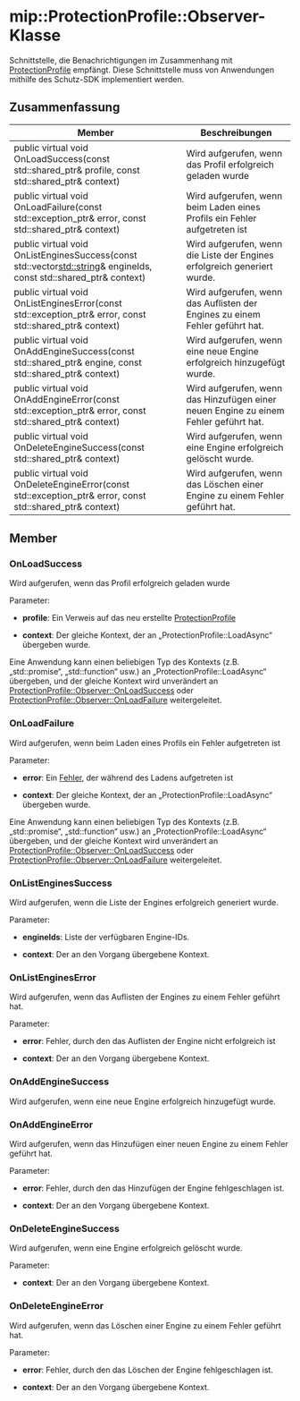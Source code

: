 # <a name="class-mipprotectionprofileobserver"></a>mip::ProtectionProfile::Observer-Klasse 
Schnittstelle, die Benachrichtigungen im Zusammenhang mit [ProtectionProfile](class_mip_protectionprofile.md) empfängt.
Diese Schnittstelle muss von Anwendungen mithilfe des Schutz-SDK implementiert werden.
  
## <a name="summary"></a>Zusammenfassung
 Member                        | Beschreibungen                                
--------------------------------|---------------------------------------------
public virtual void OnLoadSuccess(const std::shared_ptr<ProtectionProfile>& profile, const std::shared_ptr<void>& context)  |  Wird aufgerufen, wenn das Profil erfolgreich geladen wurde
public virtual void OnLoadFailure(const std::exception_ptr& error, const std::shared_ptr<void>& context)  |  Wird aufgerufen, wenn beim Laden eines Profils ein Fehler aufgetreten ist
public virtual void OnListEnginesSuccess(const std::vector<std::string>& engineIds, const std::shared_ptr<void>& context)  |  Wird aufgerufen, wenn die Liste der Engines erfolgreich generiert wurde.
public virtual void OnListEnginesError(const std::exception_ptr& error, const std::shared_ptr<void>& context)  |  Wird aufgerufen, wenn das Auflisten der Engines zu einem Fehler geführt hat.
public virtual void OnAddEngineSuccess(const std::shared_ptr<ProtectionEngine>& engine, const std::shared_ptr<void>& context)  |  Wird aufgerufen, wenn eine neue Engine erfolgreich hinzugefügt wurde.
public virtual void OnAddEngineError(const std::exception_ptr& error, const std::shared_ptr<void>& context)  |  Wird aufgerufen, wenn das Hinzufügen einer neuen Engine zu einem Fehler geführt hat.
public virtual void OnDeleteEngineSuccess(const std::shared_ptr<void>& context)  |  Wird aufgerufen, wenn eine Engine erfolgreich gelöscht wurde.
public virtual void OnDeleteEngineError(const std::exception_ptr& error, const std::shared_ptr<void>& context)  |  Wird aufgerufen, wenn das Löschen einer Engine zu einem Fehler geführt hat.
  
## <a name="members"></a>Member
  
### <a name="onloadsuccess"></a>OnLoadSuccess
Wird aufgerufen, wenn das Profil erfolgreich geladen wurde

Parameter:  
* **profile**: Ein Verweis auf das neu erstellte [ProtectionProfile](class_mip_protectionprofile.md)


* **context**: Der gleiche Kontext, der an „ProtectionProfile::LoadAsync“ übergeben wurde.


Eine Anwendung kann einen beliebigen Typ des Kontexts (z.B. „std::promise“, „std::function“ usw.) an „ProtectionProfile::LoadAsync“ übergeben, und der gleiche Kontext wird unverändert an [ProtectionProfile::Observer::OnLoadSuccess](class_mip_protectionprofile_observer.md#onloadsuccess) oder [ProtectionProfile::Observer::OnLoadFailure](class_mip_protectionprofile_observer.md#onloadfailure) weitergeleitet.
  
### <a name="onloadfailure"></a>OnLoadFailure
Wird aufgerufen, wenn beim Laden eines Profils ein Fehler aufgetreten ist

Parameter:  
* **error**: Ein [Fehler](class_mip_error.md), der während des Ladens aufgetreten ist 


* **context**: Der gleiche Kontext, der an „ProtectionProfile::LoadAsync“ übergeben wurde.


Eine Anwendung kann einen beliebigen Typ des Kontexts (z.B. „std::promise“, „std::function“ usw.) an „ProtectionProfile::LoadAsync“ übergeben, und der gleiche Kontext wird unverändert an [ProtectionProfile::Observer::OnLoadSuccess](class_mip_protectionprofile_observer.md#onloadsuccess) oder [ProtectionProfile::Observer::OnLoadFailure](class_mip_protectionprofile_observer.md#onloadfailure) weitergeleitet.
  
### <a name="onlistenginessuccess"></a>OnListEnginesSuccess
Wird aufgerufen, wenn die Liste der Engines erfolgreich generiert wurde.

Parameter:  
* **engineIds**: Liste der verfügbaren Engine-IDs. 


* **context**: Der an den Vorgang übergebene Kontext.


  
### <a name="onlistengineserror"></a>OnListEnginesError
Wird aufgerufen, wenn das Auflisten der Engines zu einem Fehler geführt hat.

Parameter:  
* **error**: Fehler, durch den das Auflisten der Engine nicht erfolgreich ist 


* **context**: Der an den Vorgang übergebene Kontext.


  
### <a name="onaddenginesuccess"></a>OnAddEngineSuccess
Wird aufgerufen, wenn eine neue Engine erfolgreich hinzugefügt wurde.
  
### <a name="onaddengineerror"></a>OnAddEngineError
Wird aufgerufen, wenn das Hinzufügen einer neuen Engine zu einem Fehler geführt hat.

Parameter:  
* **error**: Fehler, durch den das Hinzufügen der Engine fehlgeschlagen ist. 


* **context**: Der an den Vorgang übergebene Kontext.


  
### <a name="ondeleteenginesuccess"></a>OnDeleteEngineSuccess
Wird aufgerufen, wenn eine Engine erfolgreich gelöscht wurde.

Parameter:  
* **context**: Der an den Vorgang übergebene Kontext.


  
### <a name="ondeleteengineerror"></a>OnDeleteEngineError
Wird aufgerufen, wenn das Löschen einer Engine zu einem Fehler geführt hat.

Parameter:  
* **error**: Fehler, durch den das Löschen der Engine fehlgeschlagen ist. 


* **context**: Der an den Vorgang übergebene Kontext.

